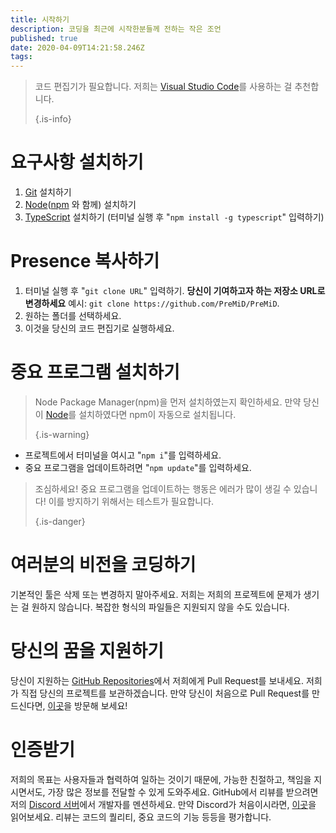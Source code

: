 ```yaml
---
title: 시작하기
description: 코딩을 최근에 시작한분들께 전하는 작은 조언
published: true
date: 2020-04-09T14:21:58.246Z
tags:
---
```


> 코드 편집기가 필요합니다. 저희는  [Visual Studio Code](https://code.visualstudio.com/)를 사용하는 걸 추천합니다. 
> 
> {.is-info}

# 요구사항 설치하기
1. [Git](https://git-scm.com/) 설치하기
2. [Node](https://nodejs.org/en/)([npm](https://www.npmjs.com/) 와 함께) 설치하기
3. [TypeScript](https://www.typescriptlang.org/index.html#download-links) 설치하기 (터미널 실행 후 "`npm install -g typescript`" 입력하기)

# Presence 복사하기
1. 터미널 실행 후 "`git clone URL`" 입력하기. **당신이 기여하고자 하는 저장소 URL로 변경하세요** 예시: `git clone https://github.com/PreMiD/PreMiD`.
2. 원하는 폴더를 선택하세요.
3. 이것을 당신의 코드 편집기로 실행하세요.

# 중요 프로그램 설치하기
> Node Package Manager(npm)을 먼저 설치하였는지 확인하세요. 만약 당신이 [Node](https://nodejs.org/en/)를 설치하였다면 npm이 자동으로 설치됩니다. 
> 
> {.is-warning}

- 프로젝트에서 터미널을 여시고 "`npm i`"를 입력하세요.
- 중요 프로그램을 업데이트하려면 "`npm update`"를 입력하세요.

> 조심하세요! 중요 프로그램을 업데이트하는 행동은 에러가 많이 생길 수 있습니다! 이를 방지하기 위해서는 테스트가 필요합니다. 
> 
> {.is-danger}

# 여러분의 비전을 코딩하기
기본적인 툴은 삭제 또는 변경하지 말아주세요. 저희는  저희의 프로젝트에 문제가 생기는 걸 원하지 않습니다. 복잡한 형식의 파일들은 지원되지 않을 수도 있습니다.

# 당신의 꿈을 지원하기
당신이 지원하는 [GitHub Repositories](https://github.com/PreMiD/)에서 저희에게 Pull Request를 보내세요. 저희가 직접 당신의 프로젝트를 보관하겠습니다. 만약 당신이 처음으로 Pull Request를 만드신다면,  [이곳](https://help.github.com/en/articles/creating-a-pull-request)을 방문해 보세요!

# 인증받기
저희의 목표는 사용자들과 협력하여 일하는 것이기 때문에, 가능한 친절하고, 책임을 지시면서도, 가장 많은 정보를 전달할 수 있게 도와주세요. GitHub에서 리뷰를 받으려면 저의 [Discord 서버](https://discord.gg/WvfVZ8T)에서 개발자를 멘션하세요. 만약 Discord가 처음이시라면, [이곳](https://support.discordapp.com/hc/en-us/articles/360033931551-Getting-Started)을 읽어보세요. 리뷰는 코드의 퀄리티, 중요 코드의 기능 등등을 평가합니다.